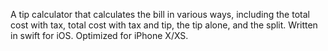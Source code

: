 A tip calculator that calculates the bill in various ways, including the total cost with tax, total cost with tax and tip, the tip alone, and the split. Written in swift for iOS. Optimized for iPhone X/XS.
